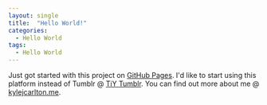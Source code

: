 ```yaml
---
layout: single
title:  "Hello World!"
categories:
  - Hello World
tags:
  - Hello World
---
```


Just got started with this project on [GitHub Pages]. I'd like to start using this platform instead of Tumblr @ [TiY Tumblr].
You can find out more about me @ [kylejcarlton.me].

[TiY Tumblr]: http://techiys.com
[kylejcarlton.me]: http://kylejcarlton.me
[GitHub Pages]: https://pages.github.com/
